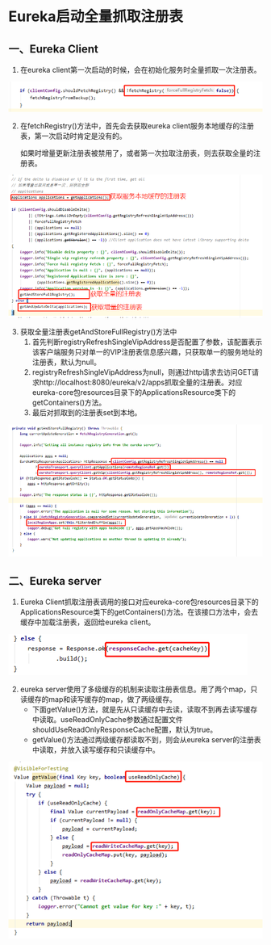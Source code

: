 # Eureka启动全量抓取注册表

## 一、Eureka Client

1. 在eureka client第一次启动的时候，会在初始化服务时全量抓取一次注册表。

![image-20210910072907322](7-Eureka启动全量抓取注册表.assets/image-20210910072907322.png)

2. 在fetchRegistry()方法中，首先会去获取eureka client服务本地缓存的注册表，第一次启动时肯定是没有的。

   如果时增量更新注册表被禁用了，或者第一次拉取注册表，则去获取全量的注册表。

![image-20210910073534190](7-Eureka启动全量抓取注册表.assets/image-20210910073534190.png)

3. 获取全量注册表getAndStoreFullRegistry()方法中
   1. 首先判断registryRefreshSingleVipAddress是否配置了参数，该配置表示该客户端服务只对单一的VIP注册表信息感兴趣，只获取单一的服务地址的注册表，默认为null。
   2. registryRefreshSingleVipAddress为null，则通过http请求去访问GET请求http://localhost:8080/eureka/v2/apps抓取全量的注册表。对应eureka-core包resources目录下的ApplicationsResource类下的getContainers()方法。
   3. 最后对抓取到的注册表set到本地。

![image-20210910074003394](7-Eureka启动全量抓取注册表.assets/image-20210910074003394.png)

## 二、Eureka server

1. Eureka Client抓取注册表调用的接口对应eureka-core包resources目录下的ApplicationsResource类下的getContainers()方法。在该接口方法中，会去缓存中加载注册表，返回给eureka client。

![image-20210910080708178](7-Eureka启动全量抓取注册表.assets/image-20210910080708178.png)

2. eureka server使用了多级缓存的机制来读取注册表信息。用了两个map，只读缓存的map和读写缓存的map，做了两级缓存。
   - 下面getValue()方法，就是先从只读缓存中去读，读取不到再去读写缓存中读取。useReadOnlyCache参数通过配置文件shouldUseReadOnlyResponseCache配置，默认为true。
   - getValue()方法通过两级缓存都读取不到，则会从eureka server的注册表中读取，并放入读写缓存和只读缓存中。

![image-20210910081108064](7-Eureka启动全量抓取注册表.assets/image-20210910081108064.png)

